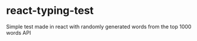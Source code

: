 # react-typing-test
Simple test made in react with randomly generated words from the top 1000 words API
